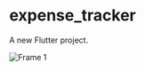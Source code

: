 # expense_tracker

A new Flutter project.

![Frame 1](https://github.com/HabibBouzaffara/ExpenseTracker/assets/95718159/2528af08-90d3-455d-aa30-fbeb5433967f)
